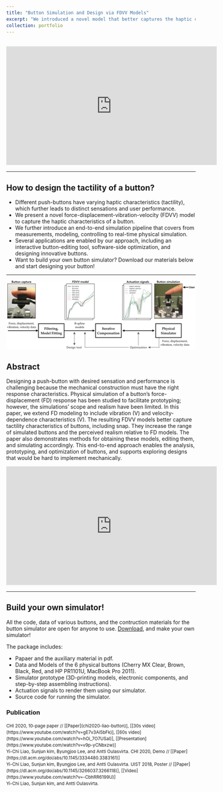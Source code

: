 ```yaml
---
title: "Button Simulation and Design via FDVV Models"
excerpt: "We introduced a novel model that better captures the haptic characteristics of push-buttons.<br/><img src='/images/dwellplus/dwellplusplus.png'><br><br>"
collection: portfolio
---
```


<br>
<iframe width="560" height="315" src="https://www.youtube.com/embed/gE7v3Ai5bFk" frameborder="0" allowfullscreen></iframe>

------

## How to design the tactility of a button?

- Different push-buttons have varying haptic characteristics (tactility), which further leads to distinct sensations and user performance.
- We present a novel force-displacement-vibration-velocity (FDVV) model to capture the haptic characteristics of a button.
- We further introduce an end-to-end simulation pipeline that covers from measurements, modeling, controlling to real-time physical simulation.
- Several applications are enabled by our approach, including an interactive button-editing tool, software-side optimization, and designing innovative buttons.
- Want to build your own button simulator? Download our materials below and start designing your button!

------
<img src='/images/button/pipeline.png'>

## Abstract
Designing a push-button with desired sensation and performance is challenging because the mechanical construction must have the right response characteristics. Physical simulation of a button’s force-displacement (FD) response has been studied to facilitate prototyping; however, the simulations’ scope and realism have been limited. In this paper, we extend FD modeling to include vibration (V) and velocity-dependence characteristics (V). The resulting FDVV models better capture tactility characteristics of buttons, including snap. They increase the range of simulated buttons and the perceived realism relative to FD models. The paper also demonstrates methods for obtaining these models, editing them, and simulating accordingly. This end-to-end approach enables the analysis, prototyping, and optimization of buttons, and supports exploring designs that would be hard to implement mechanically.

<iframe width="560" height="315" src="https://www.youtube.com/embed/OL2x3RrWnv4" frameborder="0" allowfullscreen></iframe>

------
## Build your own simulator!
All the code, data of various buttons, and the contruction materials for the button simulator are open for anyone to use. [Download](https://userinterfaces.aalto.fi/button_design/resources/button_simulator.zip), and make your own simulator!

The package includes:
- Papaer and the auxiliary material in pdf.
- Data and Models of the 6 physical buttons (Cherry MX Clear, Brown, Black, Red, and HP PR1101U, MacBook Pro 2011).
- Simulator prototype (3D-printing models, electronic components, and step-by-step assembling instructions).
- Actuation signals to render them using our simulator.
- Source code for running the simulator.

### Publication 
<small>
CHI 2020, 10-page paper // [[Paper](chi2020-liao-button)], [[30s video](https://www.youtube.com/watch?v=gE7v3Ai5bFk)], [[60s video](https://www.youtube.com/watch?v=hOi_7O7USaI)], [[Presentation](https://www.youtube.com/watch?v=v9p-yCNbxzw)] 
<br>Yi-Chi Liao, Sunjun kim, Byungjoo Lee, and Antti Oulasvirta.
</small>

<small>
CHI 2020, Demo // [[Paper](https://dl.acm.org/doi/abs/10.1145/3334480.3383161)]
<br>Yi-Chi Liao, Sunjun kim, Byungjoo Lee, and Antti Oulasvirta.
</small>

<small>
UIST 2018, Poster // [[Paper](https://dl.acm.org/doi/abs/10.1145/3266037.3266118)], [[Video](https://www.youtube.com/watch?v=-CbhRR6199U)]
<br>Yi-Chi Liao, Sunjun kim, and Antti Oulasvirta.
</small>